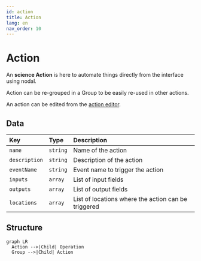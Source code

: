 ```yaml
---
id: action
title: Action
lang: en
nav_order: 10
---
```


# Action

An **<span class="aq-icon outline">science</span> Action** is here to automate things directly from the interface using nodal.

Action can be re-grouped in a Group to be easily re-used in other actions.

An action can be edited from the [action editor](../applications/actioneditor.md).

## Data

| Key | Type | Description |
| :--- | :---- | :----------- |
| `name` | `string` | Name of the action |
| `description` | `string` | Description of the action |
| `eventName` | `string` | Event name to trigger the action |
| `inputs` | `array` | List of input fields |
| `outputs` | `array` | List of output fields |
| `locations` | `array` | List of locations where the action can be triggered |

## Structure

```mermaid
graph LR
  Action -->|Child| Operation
  Group -->|Child| Action
```